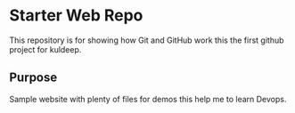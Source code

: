 # Starter Web Repo

This repository is for showing how Git and GitHub work
this the first github project for kuldeep.
## Purpose

Sample website with plenty of files for demos
this help me to learn Devops.